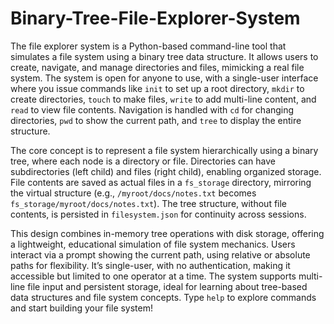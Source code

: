 # Binary-Tree-File-Explorer-System
The file explorer system is a Python-based command-line tool that simulates a file system using a binary tree data structure. It allows users to create, navigate, and manage directories and files, mimicking a real file system. The system is open for anyone to use, with a single-user interface where you issue commands like `init` to set up a root directory, `mkdir` to create directories, `touch` to make files, `write` to add multi-line content, and `read` to view file contents. Navigation is handled with `cd` for changing directories, `pwd` to show the current path, and `tree` to display the entire structure.

The core concept is to represent a file system hierarchically using a binary tree, where each node is a directory or file. Directories can have subdirectories (left child) and files (right child), enabling organized storage. File contents are saved as actual files in a `fs_storage` directory, mirroring the virtual structure (e.g., `/myroot/docs/notes.txt` becomes `fs_storage/myroot/docs/notes.txt`). The tree structure, without file contents, is persisted in `filesystem.json` for continuity across sessions.

This design combines in-memory tree operations with disk storage, offering a lightweight, educational simulation of file system mechanics. Users interact via a prompt showing the current path, using relative or absolute paths for flexibility. It’s single-user, with no authentication, making it accessible but limited to one operator at a time. The system supports multi-line file input and persistent storage, ideal for learning about tree-based data structures and file system concepts. Type `help` to explore commands and start building your file system!
